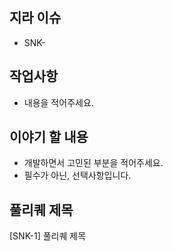 ## 지라 이슈
- SNK-

## 작업사항
- 내용을 적어주세요.

## 이야기 할 내용
- 개발하면서 고민된 부분을 적어주세요.
- 필수가 아닌, 선택사항입니다.

## 풀리퀘 제목
[SNK-1] 풀리퀘 제목